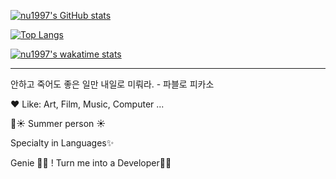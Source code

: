 [![nu1997's GitHub stats](https://github-readme-stats.vercel.app/api?username=nu1997&show_icons=true&count_private=true&bg_color=30,e96443,904e95&title_color=fff&text_color=fff&icon_color=fff)](https://github.com/anuraghazra/github-readme-stats)

[![Top Langs](https://github-readme-stats.vercel.app/api/top-langs/?username=nu1997&layout=compact&title_color=e96443)](https://github.com/anuraghazra/github-readme-stats)

[![nu1997's wakatime stats](https://github-readme-stats.vercel.app/api/wakatime?username=nu1997)](https://github.com/anuraghazra/github-readme-stats)


<hr>

안하고 죽어도 좋은 일만 내일로 미뤄라. - 파블로 피카소

❤️  Like: Art, Film, Music, Computer ...

🌊☀️  Summer person  ☀️

Specialty in Languages✨

Genie 🧞‍♀️ ! Turn me into a Developer🙏🏻

